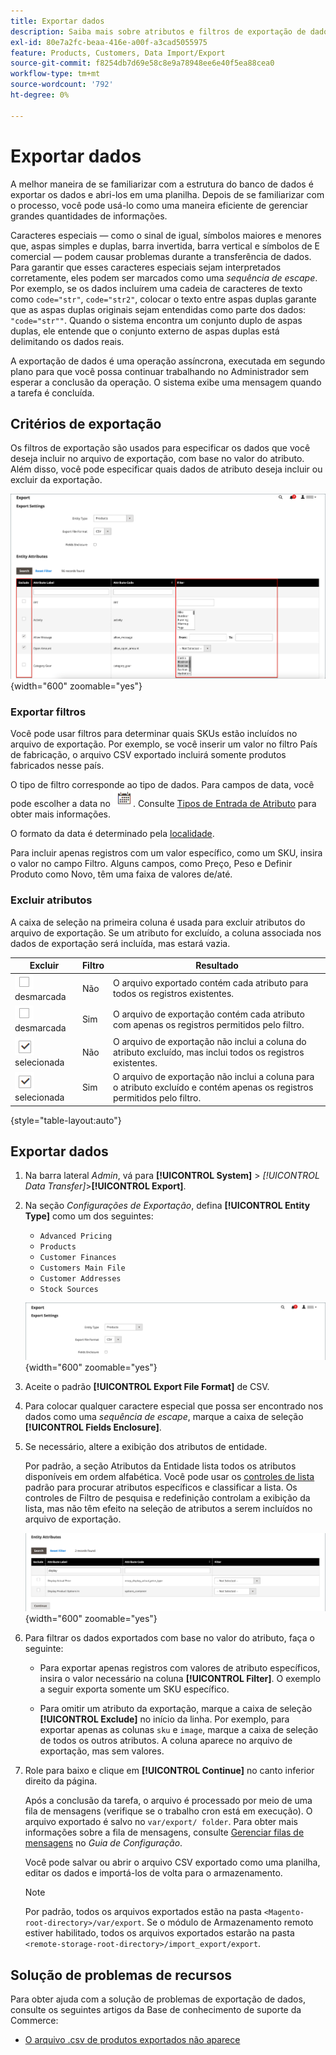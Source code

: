 ```yaml
---
title: Exportar dados
description: Saiba mais sobre atributos e filtros de exportação de dados e como exportar dados de sua loja.
exl-id: 80e7a2fc-beaa-416e-a00f-a3cad5055975
feature: Products, Customers, Data Import/Export
source-git-commit: f8254db7d69e58c8e9a78948ee6e40f5ea88cea0
workflow-type: tm+mt
source-wordcount: '792'
ht-degree: 0%

---
```


# Exportar dados

A melhor maneira de se familiarizar com a estrutura do banco de dados é exportar os dados e abri-los em uma planilha. Depois de se familiarizar com o processo, você pode usá-lo como uma maneira eficiente de gerenciar grandes quantidades de informações.

Caracteres especiais — como o sinal de igual, símbolos maiores e menores que, aspas simples e duplas, barra invertida, barra vertical e símbolos de E comercial — podem causar problemas durante a transferência de dados. Para garantir que esses caracteres especiais sejam interpretados corretamente, eles podem ser marcados como uma _sequência de escape_. Por exemplo, se os dados incluírem uma cadeia de caracteres de texto como `code="str"`, `code="str2"`, colocar o texto entre aspas duplas garante que as aspas duplas originais sejam entendidas como parte dos dados: `"code="str""`. Quando o sistema encontra um conjunto duplo de aspas duplas, ele entende que o conjunto externo de aspas duplas está delimitando os dados reais.

A exportação de dados é uma operação assíncrona, executada em segundo plano para que você possa continuar trabalhando no Administrador sem esperar a conclusão da operação. O sistema exibe uma mensagem quando a tarefa é concluída.

## Critérios de exportação

Os filtros de exportação são usados para especificar os dados que você deseja incluir no arquivo de exportação, com base no valor do atributo. Além disso, você pode especificar quais dados de atributo deseja incluir ou excluir da exportação.

![Critérios de exportação de dados](./assets/data-export-entity-attributes-exclude.png){width="600" zoomable="yes"}

### Exportar filtros

Você pode usar filtros para determinar quais SKUs estão incluídos no arquivo de exportação. Por exemplo, se você inserir um valor no filtro País de fabricação, o arquivo CSV exportado incluirá somente produtos fabricados nesse país.

O tipo de filtro corresponde ao tipo de dados. Para campos de data, você pode escolher a data no ![Ícone do calendário](../assets/icon-calendar.png). Consulte [Tipos de Entrada de Atributo](../catalog/attributes-input-types.md) para obter mais informações.

O formato da data é determinado pela [localidade](../getting-started/store-details.md#locale-options).

Para incluir apenas registros com um valor específico, como um SKU, insira o valor no campo Filtro. Alguns campos, como Preço, Peso e Definir Produto como Novo, têm uma faixa de valores de/até.

### Excluir atributos

A caixa de seleção na primeira coluna é usada para excluir atributos do arquivo de exportação. Se um atributo for excluído, a coluna associada nos dados de exportação será incluída, mas estará vazia.

| Excluir | Filtro | Resultado |
|--- |--- |--- |
| ![Caixa de seleção](../assets/checkbox-clear.png) desmarcada | Não | O arquivo exportado contém cada atributo para todos os registros existentes. |
| ![Caixa de seleção](../assets/checkbox-clear.png) desmarcada | Sim | O arquivo de exportação contém cada atributo com apenas os registros permitidos pelo filtro. |
| ![Caixa de seleção](../assets/checkbox-selected.png) selecionada | Não | O arquivo de exportação não inclui a coluna do atributo excluído, mas inclui todos os registros existentes. |
| ![Caixa de seleção](../assets/checkbox-selected.png) selecionada | Sim | O arquivo de exportação não inclui a coluna para o atributo excluído e contém apenas os registros permitidos pelo filtro. |

{style="table-layout:auto"}

## Exportar dados

1. Na barra lateral _Admin_, vá para **[!UICONTROL System]** > _[!UICONTROL Data Transfer]_>**[!UICONTROL Export]**.

1. Na seção _Configurações de Exportação_, defina **[!UICONTROL Entity Type]** como um dos seguintes:

   - `Advanced Pricing`
   - `Products`
   - `Customer Finances`
   - `Customers Main File`
   - `Customer Addresses`
   - `Stock Sources`

   ![Configurações de exportação de dados](./assets/data-export-settings.png){width="600" zoomable="yes"}

1. Aceite o padrão **[!UICONTROL Export File Format]** de CSV.

1. Para colocar qualquer caractere especial que possa ser encontrado nos dados como uma _sequência de escape_, marque a caixa de seleção **[!UICONTROL Fields Enclosure]**.

1. Se necessário, altere a exibição dos atributos de entidade.

   Por padrão, a seção Atributos da Entidade lista todos os atributos disponíveis em ordem alfabética. Você pode usar os [controles de lista](../getting-started/admin-grid-controls.md) padrão para procurar atributos específicos e classificar a lista. Os controles de Filtro de pesquisa e redefinição controlam a exibição da lista, mas não têm efeito na seleção de atributos a serem incluídos no arquivo de exportação.

   ![Atributos de entidade filtrados da exportação de dados](./assets/data-export-filter-entity-attributes.png){width="600" zoomable="yes"}

1. Para filtrar os dados exportados com base no valor do atributo, faça o seguinte:

   - Para exportar apenas registros com valores de atributo específicos, insira o valor necessário na coluna **[!UICONTROL Filter]**. O exemplo a seguir exporta somente um SKU específico.

   - Para omitir um atributo da exportação, marque a caixa de seleção **[!UICONTROL Exclude]** no início da linha. Por exemplo, para exportar apenas as colunas `sku` e `image`, marque a caixa de seleção de todos os outros atributos. A coluna aparece no arquivo de exportação, mas sem valores.

1. Role para baixo e clique em **[!UICONTROL Continue]** no canto inferior direito da página.

   Após a conclusão da tarefa, o arquivo é processado por meio de uma fila de mensagens (verifique se o trabalho cron está em execução). O arquivo exportado é salvo no `var/export/ folder`. Para obter mais informações sobre a fila de mensagens, consulte [Gerenciar filas de mensagens](https://experienceleague.adobe.com/docs/commerce-operations/configuration-guide/message-queues/manage-message-queues.html) no _Guia de Configuração_.

   Você pode salvar ou abrir o arquivo CSV exportado como uma planilha, editar os dados e importá-los de volta para o armazenamento.

   >[!NOTE]
   >
   >Por padrão, todos os arquivos exportados estão na pasta `<Magento-root-directory>/var/export`. Se o módulo de Armazenamento remoto estiver habilitado, todos os arquivos exportados estarão na pasta `<remote-storage-root-directory>/import_export/export`.

## Solução de problemas de recursos

Para obter ajuda com a solução de problemas de exportação de dados, consulte os seguintes artigos da Base de conhecimento de suporte da Commerce:

- [O arquivo .csv de produtos exportados não aparece](https://experienceleague.adobe.com/docs/commerce-knowledge-base/kb/troubleshooting/miscellaneous/exported-products-.csv-file-does-not-appear.html)
